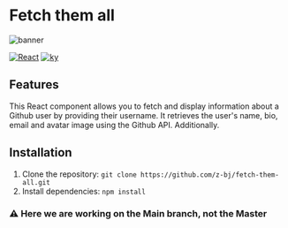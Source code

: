 # Fetch them all

![banner]()

[![React](https://img.shields.io/badge/React-v17.0.2-blue)](https://reactjs.org/) [![ky](https://img.shields.io/badge/ky-v0.23.0-yellowgreen)](https://github.com/sindresorhus/ky)

## Features

This React component allows you to fetch and display information about a Github user by providing their username. It retrieves the user's name, bio, email and avatar image using the Github API. Additionally.

## Installation

1.  Clone the repository: `git clone https://github.com/z-bj/fetch-them-all.git`
2.  Install dependencies: `npm install`



### ⚠ Here we are working on the Main branch, not the Master

